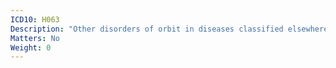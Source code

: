 ```yaml
---
ICD10: H063
Description: "Other disorders of orbit in diseases classified elsewhere"
Matters: No
Weight: 0
---
```

